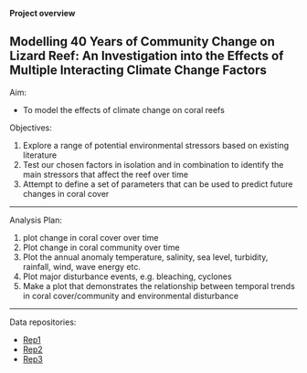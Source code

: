 **Project overview**

## Modelling 40 Years of Community Change on Lizard Reef: An Investigation into the Effects of Multiple Interacting Climate Change Factors

Aim:
- To model the effects of climate change on coral reefs


Objectives: 
1. Explore a range of potential environmental stressors based on existing literature 
2. Test our chosen factors in isolation and in combination to identify the main stressors that affect the reef over time
3. Attempt to define a set of parameters that can be used to predict future changes in coral cover

---
Analysis Plan:
1. plot change in coral cover over time
2. Plot change in coral community over time
3. Plot the annual anomaly temperature, salinity, sea level, turbidity, rainfall, wind, wave energy etc.
4. Plot major disturbance events, e.g. bleaching, cyclones
5. Make a plot that demonstrates the relationship between temporal trends in coral cover/community and environmental disturbance 


---
Data repositories:

- [Rep1](https://www.example.com)
- [Rep2](https://www.example.com)
- [Rep3](https://www.example.com)
